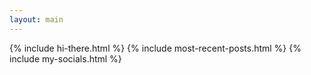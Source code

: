 ```yaml
---
layout: main
---
```


<main class="home" id="post" role="main" itemprop="mainContentOfPage" itemscope="itemscope" itemtype="http://schema.org/Blog">
    <div class="container">
        {% include hi-there.html %}
        {% include most-recent-posts.html %}
        {% include my-socials.html %}
    </div>
</main>
